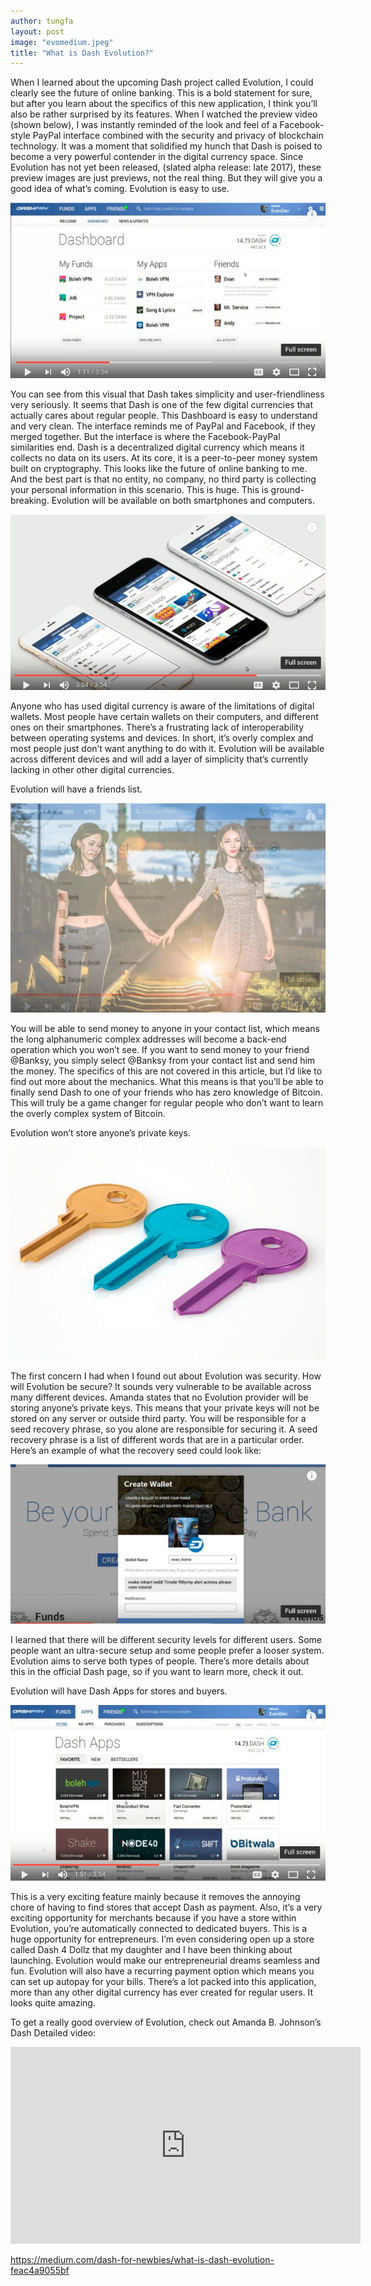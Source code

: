 ```yaml
---
author: tungfa
layout: post
image: "evomedium.jpeg"
title: "What is Dash Evolution?"
---
```

When I learned about the upcoming Dash project called Evolution, I could clearly see the future of online banking.
This is a bold statement for sure, but after you learn about the specifics of this new application, I think you’ll also be rather surprised by its features. When I watched the preview video (shown below), I was instantly reminded of the look and feel of a Facebook-style PayPal interface combined with the security and privacy of blockchain technology. It was a moment that solidified my hunch that Dash is poised to become a very powerful contender in the digital currency space.
Since Evolution has not yet been released, (slated alpha release: late 2017), these preview images are just previews, not the real thing. But they will give you a good idea of what’s coming.
Evolution is easy to use.

![Alt desc](/assets/img/evomedium1.png)

You can see from this visual that Dash takes simplicity and user-friendliness very seriously. It seems that Dash is one of the few digital currencies that actually cares about regular people. This Dashboard is easy to understand and very clean. The interface reminds me of PayPal and Facebook, if they merged together. But the interface is where the Facebook-PayPal similarities end. Dash is a decentralized digital currency which means it collects no data on its users. At its core, it is a peer-to-peer money system built on cryptography.
This looks like the future of online banking to me. And the best part is that no entity, no company, no third party is collecting your personal information in this scenario. This is huge. This is ground-breaking.
Evolution will be available on both smartphones and computers.

![Alt desc](/assets/img/evomedium2.png)

Anyone who has used digital currency is aware of the limitations of digital wallets. Most people have certain wallets on their computers, and different ones on their smartphones. There’s a frustrating lack of interoperability between operating systems and devices. In short, it’s overly complex and most people just don’t want anything to do with it. Evolution will be available across different devices and will add a layer of simplicity that’s currently lacking in other other digital currencies.

Evolution will have a friends list.

![Alt desc](/assets/img/evomedium3.png)

You will be able to send money to anyone in your contact list, which means the long alphanumeric complex addresses will become a back-end operation which you won’t see. If you want to send money to your friend @Banksy, you simply select @Banksy from your contact list and send him the money. The specifics of this are not covered in this article, but I’d like to find out more about the mechanics. What this means is that you’ll be able to finally send Dash to one of your friends who has zero knowledge of Bitcoin. This will truly be a game changer for regular people who don’t want to learn the overly complex system of Bitcoin.

Evolution won’t store anyone’s private keys.

![Alt desc](/assets/img/evomedium4.png)

The first concern I had when I found out about Evolution was security. How will Evolution be secure? It sounds very vulnerable to be available across many different devices. Amanda states that no Evolution provider will be storing anyone’s private keys. This means that your private keys will not be stored on any server or outside third party. You will be responsible for a seed recovery phrase, so you alone are responsible for securing it. A seed recovery phrase is a list of different words that are in a particular order. Here’s an example of what the recovery seed could look like:

![Alt desc](/assets/img/evomedium5.png)

I learned that there will be different security levels for different users. Some people want an ultra-secure setup and some people prefer a looser system. Evolution aims to serve both types of people. There’s more details about this in the official Dash page, so if you want to learn more, check it out.

Evolution will have Dash Apps for stores and buyers.

![Alt desc](/assets/img/evomedium6.png)

This is a very exciting feature mainly because it removes the annoying chore of having to find stores that accept Dash as payment. Also, it’s a very exciting opportunity for merchants because if you have a store within Evolution, you’re automatically connected to dedicated buyers. This is a huge opportunity for entrepreneurs. I’m even considering open up a store called Dash 4 Dollz that my daughter and I have been thinking about launching. Evolution would make our entrepreneurial dreams seamless and fun. Evolution will also have a recurring payment option which means you can set up autopay for your bills. There’s a lot packed into this application, more than any other digital currency has ever created for regular users. It looks quite amazing.

To get a really good overview of Evolution, check out Amanda B. Johnson’s Dash Detailed video:
<iframe width="560" height="315" src="https://www.youtube.com/embed/7J4m04Tkfb4" frameborder="0" allowfullscreen></iframe>

<https://medium.com/dash-for-newbies/what-is-dash-evolution-feac4a9055bf>
